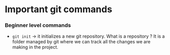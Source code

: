 # Important git commands

### Beginner level commands

- `git init` -> it initializes a new git repository. What is a repository ?
   It is a folder managed by git where we can track all the changes we are making in the project.
